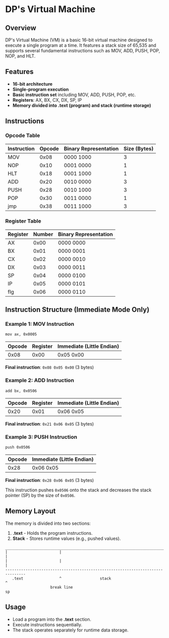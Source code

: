 # DP's Virtual Machine

## Overview
DP's Virtual Machine (VM) is a basic 16-bit virtual machine designed to execute a single program at a time. It features a stack size of 65,535 and supports several fundamental instructions such as MOV, ADD, PUSH, POP, NOP, and HLT.

## Features
- **16-bit architecture**
- **Single-program execution**
- **Basic instruction set** including MOV, ADD, PUSH, POP, etc.
- **Registers**: AX, BX, CX, DX, SP, IP
- **Memory divided into .text (program) and stack (runtime storage)**

## Instructions

### Opcode Table
| Instruction | Opcode  | Binary Representation | Size (Bytes) |
|------------|--------|----------------------|--------------|
| MOV        | 0x08   | 0000 1000            | 3            |
| NOP        | 0x10   | 0001 0000            | 1            |
| HLT        | 0x18   | 0001 1000            | 1            |
| ADD        | 0x20   | 0010 0000            | 3            |
| PUSH       | 0x28   | 0010 1000            | 3            |
| POP        | 0x30   | 0011 0000            | 1            |
| jmp        | 0x38   | 0011 1000            | 3            |
### Register Table
| Register | Number | Binary Representation |
|----------|--------|----------------------|
| AX       | 0x00   | 0000 0000            |
| BX       | 0x01   | 0000 0001            |
| CX       | 0x02   | 0000 0010            |
| DX       | 0x03   | 0000 0011            |
| SP       | 0x04   | 0000 0100            |
| IP       | 0x05   | 0000 0101            |
| flg      | 0x06   | 0000 0110            |

## Instruction Structure (Immediate Mode Only)

### Example 1: MOV Instruction
```assembly
mov ax, 0x0005
```
| Opcode | Register | Immediate (Little Endian) |
|--------|----------|--------------------------|
| 0x08   | 0x00     | 0x05 0x00                |
**Final instruction**: `0x08 0x05 0x00` (3 bytes)

### Example 2: ADD Instruction
```assembly
add bx, 0x0506
```
| Opcode | Register | Immediate (Little Endian) |
|--------|----------|--------------------------|
| 0x20   | 0x01     | 0x06 0x05                |
**Final instruction**: `0x21 0x06 0x05` (3 bytes)

### Example 3: PUSH Instruction
```assembly
push 0x0506
```
| Opcode | Immediate (Little Endian) |
|--------|--------------------------|
| 0x28   | 0x06 0x05                |
**Final instruction**: `0x28 0x06 0x05` (3 bytes)

This instruction pushes `0x0506` onto the stack and decreases the stack pointer (SP) by the size of `0x0506`.

## Memory Layout
The memory is divided into two sections:
1. **.text** - Holds the program instructions.
2. **Stack** - Stores runtime values (e.g., pushed values).

```
_______________________________________________________________________________
|                       |                                                     |
|                       |                                                     |
-------------------------------------------------------------------------------
   .text                ^                 stack                               ^
                    break line                                                sp
```

## Usage
- Load a program into the **.text** section.
- Execute instructions sequentially.
- The stack operates separately for runtime data storage.


